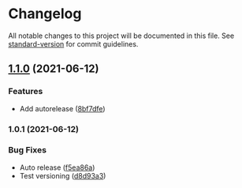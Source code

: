 # Changelog

All notable changes to this project will be documented in this file. See [standard-version](https://github.com/conventional-changelog/standard-version) for commit guidelines.

## [1.1.0](https://github.com/andrewinci/scala-library-template/compare/v1.0.1...v1.1.0) (2021-06-12)


### Features

* Add autorelease ([8bf7dfe](https://github.com/andrewinci/scala-library-template/commit/8bf7dfe88d4b52ee0c0843d56935eecde3db320a))

### 1.0.1 (2021-06-12)


### Bug Fixes

* Auto release ([f5ea86a](https://github.com/andrewinci/scala-library-template/commit/f5ea86a20e7369ef98b7843c569b6902d1fc0e09))
* Test versioning ([d8d93a3](https://github.com/andrewinci/scala-library-template/commit/d8d93a3158a969817f5e1659ba9f07ef760668d8))
